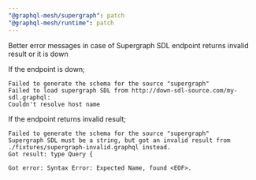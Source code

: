 ```yaml
---
"@graphql-mesh/supergraph": patch
"@graphql-mesh/runtime": patch
---
```


Better error messages in case of Supergraph SDL endpoint returns invalid result or it is down

If the endpoint is down;
```
Failed to generate the schema for the source "supergraph"
Failed to load supergraph SDL from http://down-sdl-source.com/my-sdl.graphql:
Couldn't resolve host name
```

If the endpoint returns invalid result;
```
Failed to generate the schema for the source "supergraph"
Supergraph SDL must be a string, but got an invalid result from ./fixtures/supergraph-invalid.graphql instead.
Got result: type Query {

Got error: Syntax Error: Expected Name, found <EOF>.
```
